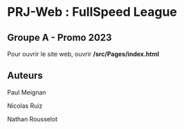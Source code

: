 # PRJ-Web : FullSpeed League
## Groupe A - Promo 2023

Pour ouvrir le site web, ouvrir **/src/Pages/index.html**

## Auteurs

Paul Meignan

Nicolas Ruiz

Nathan Rousselot

